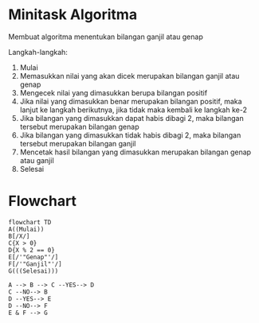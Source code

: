 # Minitask Algoritma

Membuat algoritma menentukan bilangan ganjil atau genap

Langkah-langkah:
1. Mulai
2. Memasukkan nilai yang akan dicek merupakan bilangan ganjil atau genap
3. Mengecek nilai yang dimasukkan berupa bilangan positif
4. Jika nilai yang dimasukkan benar merupakan bilangan positif, maka lanjut ke langkah berikutnya, jika tidak maka kembali ke langkah ke-2
5. Jika bilangan yang dimasukkan dapat habis dibagi 2, maka bilangan tersebut merupakan bilangan genap
6. Jika bilangan yang dimasukkan tidak habis dibagi 2, maka bilangan tersebut merupakan bilangan ganjil
7. Mencetak hasil bilangan yang dimasukkan merupakan bilangan genap atau ganjil
8. Selesai

# Flowchart

```mermaid
flowchart TD
A((Mulai))
B[/X/]
C{X > 0}
D{X % 2 == 0}
E[/'"Genap"'/]
F[/'"Ganjil"'/]
G(((Selesai)))

A --> B --> C --YES--> D
C --NO--> B
D --YES--> E
D --NO--> F
E & F --> G
```